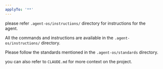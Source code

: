 ```yaml
---
applyTo: '**'
---
```

please refer `.agent-os/instructions/` directory for instructions for the agent.

All the commands and instructions are available in the `.agent-os/instructions/` directory.

Please follow the standards mentioned in the `.agent-os/standards` directory.

you can also refer to `CLAUDE.md` for more context on the project.